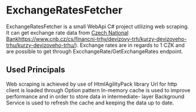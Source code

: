 # ExchangeRatesFetcher #

ExchangeRatesFetcher is a small WebApi C# project utilizing web scraping. It can get exchange rate data from [Czech National Bank](https://www.cnb.cz/cs/financni-trhy/devizovy-trh/kurzy-devizoveho-trhu/kurzy-devizoveho-trhu/)https://www.cnb.cz/cs/financni-trhy/devizovy-trh/kurzy-devizoveho-trhu/kurzy-devizoveho-trhu/). Exchange rates are in regards to 1 CZK and are possible to get through ExcchangeRate/GetExchangeRates endpoint.

## Used Principals ##
Web scraping is achieved by use of HtmlAgilityPack library
Url for http client is loaded through Option pattern
In-memory cache is used to improve performance and in order to store data in intermediate- layer
Background Service is used to refresh the cache and keeping the data up to date.


